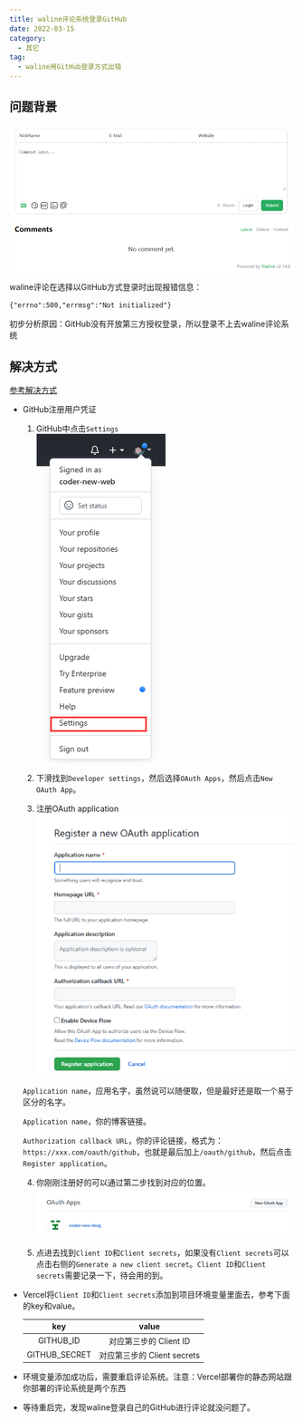 ```yaml
---
title: waline评论系统登录GitHub
date: 2022-03-15
category:
  - 其它
tag:
  - waline用GitHub登录方式出错
---
```


## 问题背景

![waline评论界面](./images/waline-interface.png)

waline评论在选择以GitHub方式登录时出现报错信息：

```tex
{"errno":500,"errmsg":"Not initialized"}
```

初步分析原因：GitHub没有开放第三方授权登录，所以登录不上去waline评论系统

## 解决方式

[参考解决方式](https://cloud.tencent.com/developer/article/2067289)

- GitHub注册用户凭证

  1. GitHub中点击`Settings`  
  ![GitHub-Settings](./images/GitHub-settings.png)

  2. 下滑找到`Developer settings`，然后选择`OAuth Apps`，然后点击`New OAuth App`。  
  3. 注册OAuth application  
  ![register a new OAuth application](./images/Register-oauth-app.png)

  `Application name`，应用名字，虽然说可以随便取，但是最好还是取一个易于区分的名字。  

  `Application name`，你的博客链接。  

  `Authorization callback URL`，你的评论链接，格式为：`https://xxx.com/oauth/github`，也就是最后加上`/oauth/github`，然后点击`Register application`。

  4. 你刚刚注册好的可以通过第二步找到对应的位置。  
  ![my oauth app](./images/my-oauth-app.png)
  
  5. 点进去找到`Client ID`和`Client secrets`，如果没有`Client secrets`可以点击右侧的`Generate a new client secret`。`Client ID`和`Client secrets`需要记录一下，待会用的到。

- Vercel将`Client ID`和`Client secrets`添加到项目环境变量里面去，参考下面的key和value。

  |      key      |            value            |
  | :-----------: | :-------------------------: |
  |   GITHUB_ID   |   对应第三步的 Client ID    |
  | GITHUB_SECRET | 对应第三步的 Client secrets |

- 环境变量添加成功后，需要重启评论系统。注意：Vercel部署你的静态网站跟你部署的评论系统是两个东西

- 等待重启完，发现waline登录自己的GitHub进行评论就没问题了。
